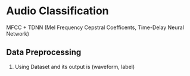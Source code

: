 # Audio Classification

MFCC + TDNN (Mel Frequency Cepstral Coefficents, Time-Delay Neural Network)

## Data Preprocessing
1. Using Dataset and its output is (waveform, label)